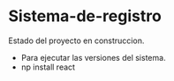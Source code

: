 # Sistema-de-registro

Estado del proyecto en construccion.
- Para ejecutar las versiones del sistema.
- np install react
